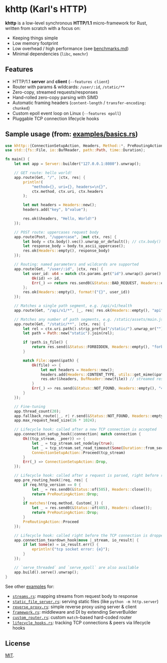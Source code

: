 # khttp (Karl's HTTP)

**khttp** is a low-level synchronous **HTTP/1.1** micro-framework for Rust, written from scratch with a focus on:

* Keeping things simple
* Low memory footprint
* Low overhead / high performance (see [benchmarks.md](./benchmarks.md))
* Minimal dependencies (`libc`, `memchr`)

## Features

* HTTP/1.1 **server** and **client** (`--features client`)
* Router with params & wildcards: `/user/:id`, `/static/**`
* Zero-copy, streamed requests/responses
* Hand-rolled zero-copy parsing with SIMD
* Automatic framing headers (`content-length` / `transfer-encoding: chunked`)
* Custom epoll event loop on Linux (`--features epoll`)
* Pluggable TCP connection lifecycle hooks

## Sample usage (from: [examples/basics.rs](./examples/basics.rs))

```rust
use khttp::{ConnectionSetupAction, Headers, Method::*, PreRoutingAction, Server, Status};
use std::{fs::File, io::BufReader, path::Path, time::Duration};

fn main() {
    let mut app = Server::builder("127.0.0.1:8080").unwrap();

    // GET route: hello world!
    app.route(Get, "/", |ctx, res| {
        println!(
            "method={}, uri={}, headers=\n{}",
            ctx.method, ctx.uri, ctx.headers
        );

        let mut headers = Headers::new();
        headers.add("key", b"value");

        res.ok(&headers, "Hello, World!")
    });

    // POST route: uppercases request body
    app.route(Post, "/uppercase", |mut ctx, res| {
        let body = ctx.body().vec().unwrap_or_default(); // ctx.body() is `Read`
        let response_body = body.to_ascii_uppercase();
        res.ok(Headers::empty(), response_body)
    });

    // Routing: named parameters and wildcards are supported
    app.route(Get, "/user/:id", |ctx, res| {
        let user_id: u64 = match ctx.params.get("id").unwrap().parse() {
            Ok(id) => id,
            Err(_) => return res.send0(&Status::BAD_REQUEST, Headers::empty()),
        };
        res.ok(Headers::empty(), format!("{}", user_id))
    });

    // Matches a single path segment, e.g. /api/v1/health
    app.route(Get, "/api/v1/*", |_, res| res.ok(Headers::empty(), "api"));

    // Matches any number of path segments, e.g. /static/assets/main.js
    app.route(Get, "/static/**", |ctx, res| {
        let rel = ctx.uri.path().strip_prefix("/static/").unwrap_or("");
        let path = Path::new("static").join(rel);

        if !path.is_file() {
            return res.send(&Status::FORBIDDEN, Headers::empty(), "forbidden");
        }

        match File::open(&path) {
            Ok(file) => {
                let mut headers = Headers::new();
                headers.add(Headers::CONTENT_TYPE, utils::get_mime(&path));
                res.okr(&headers, BufReader::new(file)) // streamed response
            }
            Err(_) => res.send(&Status::NOT_FOUND, Headers::empty(), "404"),
        }
    });

    // Fine-tuning
    app.thread_count(20);
    app.fallback_route(|_, r| r.send(&Status::NOT_FOUND, Headers::empty(), "404"));
    app.max_request_head_size(16 * 1024);

    // Lifecycle hook: called after a new TCP connection is accepted
    app.connection_setup_hook(|connection| match connection {
        Ok((tcp_stream, _peer)) => {
            let _ = tcp_stream.set_nodelay(true);
            let _ = tcp_stream.set_read_timeout(Some(Duration::from_secs(3)));
            ConnectionSetupAction::Proceed(tcp_stream)
        }
        Err(_) => ConnectionSetupAction::Drop,
    });

    // Lifecycle hook: called after a request is parsed, right before routing
    app.pre_routing_hook(|req, res| {
        if req.http_version == 0 {
            let _ = res.send0(&Status::of(505), Headers::close());
            return PreRoutingAction::Drop;
        }
        if matches!(req.method, Custom(_)) {
            let _ = res.send0(&Status::of(405), Headers::close());
            return PreRoutingAction::Drop;
        }
        PreRoutingAction::Proceed
    });

    // Lifecycle hook: called right before the TCP connection is dropped
    app.connection_teardown_hook(move |_stream, io_result| {
        if let Some(e) = io_result.err() {
            eprintln!("tcp socket error: {e}");
        }
    });

    // `serve_threaded` and `serve_epoll` are also available
    app.build().serve().unwrap();
}
```

See other [examples](./examples) for:

* [`streams.rs`](./examples/streams.rs): mapping streams from request body to response
* [`static_file_server.rs`](./examples/static_file_server.rs): serving static files (like `python -m http.server`)
* [`reverse_proxy.rs`](./examples/reverse_proxy.rs): simple reverse proxy using server & client
* [`framework.rs`](./examples/framework.rs): middleware and DI by extending ServerBuilder
* [`custom_router.rs`](./examples/custom_router.rs): custom `match`-based hard-coded router
* [`lifecycle_hooks.rs`](./examples/lifecycle_hooks.rs): tracking TCP connections & peers via lifecycle hooks

## License

[MIT](LICENSE).
